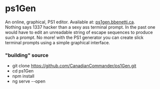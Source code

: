 # ps1Gen
An online, graphical, PS1 editor. Available at: [ps1gen.bbenetti.ca](http://ps1gen.bbenetti.ca).\
Nothing says 1337 hacker than a sexy ass terminal prompt. In the past one would have to edit an unreadable string of escape sequences to produce such a prompt. No more! with the PS1 generator you can create slick terminal prompts using a simple graphical interface.     

### "building" source
- git clone https://github.com/CanadianCommander/ps1Gen.git
- cd ps1Gen
- npm install
- ng serve --open
